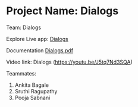 # Project Name: Dialogs
Team: Dialogs

Explore Live app: [Dialogs](https://dialogs.netlify.app/)

Documentation [Dialogs.pdf](https://github.com/TeamDialogues/dialogs-app/blob/develop/dialogs-app/src/documentation/Dialogs.pdf)

Video link: Dialogs (https://youtu.be/J5tq7Nd3SQA) 

Teammates:
1. Ankita Bagale
2. Sruthi Ragupathy
3. Pooja Sabnani
